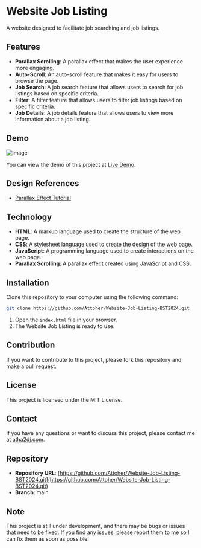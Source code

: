 
# Website Job Listing

A website designed to facilitate job searching and job listings.

## Features

- **Parallax Scrolling**: A parallax effect that makes the user experience more engaging.
- **Auto-Scroll**: An auto-scroll feature that makes it easy for users to browse the page.
- **Job Search**: A job search feature that allows users to search for job listings based on specific criteria.
- **Filter**: A filter feature that allows users to filter job listings based on specific criteria.
- **Job Details**: A job details feature that allows users to view more information about a job listing.

## Demo
![image](https://github.com/user-attachments/assets/37069f54-1486-4602-86bb-e7d4b064897a)

You can view the demo of this project at [Live Demo](https://attoher.github.io/Website-Job-Listing-BST2024/).

## Design References

- [Parallax Effect Tutorial](https://youtu.be/kmM6mqvnxcs?si=xS8VOwGfTHKRLGuu)

## Technology

- **HTML**: A markup language used to create the structure of the web page.
- **CSS**: A stylesheet language used to create the design of the web page.
- **JavaScript**: A programming language used to create interactions on the web page.
- **Parallax Scrolling**: A parallax effect created using JavaScript and CSS.

## Installation

Clone this repository to your computer using the following command:

```bash
git clone https://github.com/Attoher/Website-Job-Listing-BST2024.git
```

1. Open the `index.html` file in your browser.
2. The Website Job Listing is ready to use.

## Contribution

If you want to contribute to this project, please fork this repository and make a pull request.

## License

This project is licensed under the MIT License.

## Contact

If you have any questions or want to discuss this project, please contact me at [atha2dj.com](http://atha2dj.com).

## Repository

- **Repository URL**: [https://github.com/Attoher/Website-Job-Listing-BST2024.git](https://github.com/Attoher/Website-Job-Listing-BST2024.git)
- **Branch**: main

## Note

This project is still under development, and there may be bugs or issues that need to be fixed. If you find any issues, please report them to me so I can fix them as soon as possible.
